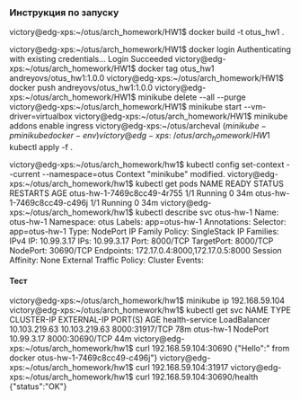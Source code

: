 ### Инструкция по запуску

victory@edg-xps:~/otus/arch_homework/HW1$ docker build -t otus_hw1 .

victory@edg-xps:~/otus/arch_homework/HW1$ docker login
    Authenticating with existing credentials...
    Login Succeeded
victory@edg-xps:~/otus/arch_homework/HW1$ docker tag otus_hw1 andreyovs/otus_hw1:1.0.0
victory@edg-xps:~/otus/arch_homework/HW1$ docker push andreyovs/otus_hw1:1.0.0
victory@edg-xps:~/otus/arch_homework/HW1$ minikube delete --all --purge
victory@edg-xps:~/otus/arch_homework/HW1$ minikube start --vm-driver=virtualbox
victory@edg-xps:~/otus/arch_homework/HW1$ minikube addons enable ingress
victory@edg-xps:~/otus/archeval $(minikube -p minikube docker-env)
victory@edg-xps:~/otus/arch_homework/HW1$ kubectl apply -f .

victory@edg-xps:~/otus/arch_homework/hw1$ kubectl config set-context --current --namespace=otus
    Context "minikube" modified.
victory@edg-xps:~/otus/arch_homework/hw1$ kubectl get pods
    NAME                         READY   STATUS    RESTARTS   AGE
    otus-hw-1-7469c8cc49-4r755   1/1     Running   0          34m
    otus-hw-1-7469c8cc49-c496j   1/1     Running   0          34m
victory@edg-xps:~/otus/arch_homework/hw1$ kubectl describe svc otus-hw-1
    Name:                     otus-hw-1
    Namespace:                otus
    Labels:                   app=otus-hw-1
    Annotations:              <none>
    Selector:                 app=otus-hw-1
    Type:                     NodePort
    IP Family Policy:         SingleStack
    IP Families:              IPv4
    IP:                       10.99.3.17
    IPs:                      10.99.3.17
    Port:                     <unset>  8000/TCP
    TargetPort:               8000/TCP
    NodePort:                 <unset>  30690/TCP
    Endpoints:                172.17.0.4:8000,172.17.0.5:8000
    Session Affinity:         None
    External Traffic Policy:  Cluster
    Events:                   <none>

#### Тест

victory@edg-xps:~/otus/arch_homework/hw1$ minikube ip
    192.168.59.104
victory@edg-xps:~/otus/arch_homework/hw1$ kubectl get svc
    NAME             TYPE           CLUSTER-IP      EXTERNAL-IP     PORT(S)          AGE
    health-service   LoadBalancer   10.103.219.63   10.103.219.63   8000:31917/TCP   78m
    otus-hw-1        NodePort       10.99.3.17      <none>          8000:30690/TCP   44m
victory@edg-xps:~/otus/arch_homework/hw1$ curl 192.168.59.104:30690
    {"Hello":" from docker otus-hw-1-7469c8cc49-c496j"}
victory@edg-xps:~/otus/arch_homework/hw1$ curl 192.168.59.104:31917
victory@edg-xps:~/otus/arch_homework/hw1$ curl 192.168.59.104:30690/health
    {"status":"OK"}
